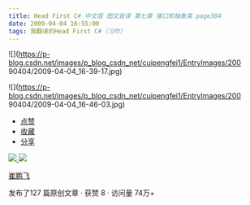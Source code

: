 ```yaml
---
title: Head First C# 中文版 图文皆译 第七章 接口和抽象类 page304
date: 2009-04-04 16:55:00
tags: 我翻译的Head First C#（习作）
---
```

![](https://p-blog.csdn.net/images/p_blog_csdn_net/cuipengfei1/EntryImages/200
90404/2009-04-04_16-39-17.jpg)

![](https://p-blog.csdn.net/images/p_blog_csdn_net/cuipengfei1/EntryImages/200
90404/2009-04-04_16-46-03.jpg)

  * [ 点赞  ](javascript:;)
  * [ 收藏  ](javascript:;)
  * [ 分享 ](javascript:;)

[ ![](https://profile.csdnimg.cn/5/2/5/3_cuipengfei1)
![](https://g.csdnimg.cn/static/user-reg-year/1x/11.png)
](https://blog.csdn.net/cuipengfei1)

[ 崔鹏飞 ](https://blog.csdn.net/cuipengfei1)

发布了127 篇原创文章  ·  获赞 8  ·  访问量 74万+

